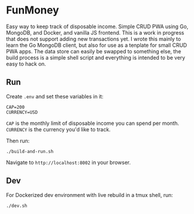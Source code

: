# FunMoney

Easy way to keep track of disposable income. Simple CRUD PWA using Go, MongoDB, and Docker, and vanilla JS frontend. This is a work in progress that does not support adding new transactions yet. I wrote this mainly to learn the Go MongoDB client, but also for use as a tenplate for small CRUD PWA apps. The data store can easily be swapped to something else, the build process is a simple shell script and everything is intended to be very easy to hack on.

## Run

Create `.env` and set these variables in it:

```
CAP=200
CURRENCY=USD
```

`CAP` is the monthly limit of disposable income you can spend per month.
`CURRENCY` is the currency you'd like to track.

Then run:

```
./build-and-run.sh
```

Navigate to `http://localhost:8002` in your browser.

## Dev

For Dockerized dev environment with live rebuild in a tmux shell, run:

```
./dev.sh
```
